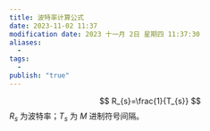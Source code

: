 ```yaml
---
title: 波特率计算公式
date: 2023-11-02 11:37
modification date: 2023 十一月 2日 星期四 11:37:30
aliases:
  - 
tags:
  - 
publish: "true"
---
```


$$
R_{s}=\frac{1}{T_{s}}
$$
$R_s$ 为波特率；$T_{s}$ 为 $M$ 进制符号间隔。